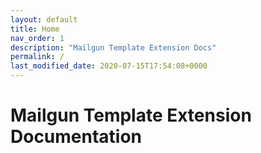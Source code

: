 ```yaml
---
layout: default
title: Home
nav_order: 1
description: "Mailgun Template Extension Docs"
permalink: /
last_modified_date: 2020-07-15T17:54:08+0000
---
```



# Mailgun Template Extension Documentation
